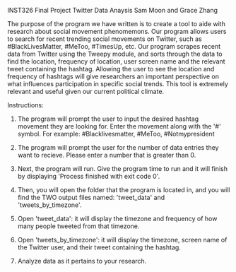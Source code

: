 INST326 Final Project 
Twitter Data Anaysis
Sam Moon and Grace Zhang

The purpose of the program we have written is to create a tool to aide with research about social movement phenomemons. Our program allows users to search for recent trending social movements on Twitter, such as #BlackLivesMatter, #MeToo, #TimesUp, etc. Our program scrapes recent data from Twitter using the Tweepy module, and sorts through the data to find the location, frequency of location, user screen name and the relevant tweet containing the hashtag. Allowing the user to see the location and frequency of hashtags will give researchers an important perspective on what influences participation in specific social trends. This tool is extremely relevant and useful given our current political climate. 

Instructions:

1. The program will prompt the user to input the desired hashtag movement they are looking for. Enter the movement along with the '#' symbol. For example: #Blacklivesmatter, #MeToo, #Notmypresident

2. The program will prompt the user for the number of data entries they want to recieve. Please enter a number that is greater than 0. 

3. Next, the program will run. Give the program time to run and it will finish by displaying 'Process finished with exit code 0'. 

4. Then, you will open the folder that the program is located in, and you will find the TWO output files named: 'tweet_data' and 'tweets_by_timezone'. 

5. Open 'tweet_data': it will display the timezone and frequency of how many people tweeted from that timezone. 

6. Open 'tweets_by_timezone': it will display the timezone, screen name of the Twitter user, and their tweet containing the hashtag. 

7. Analyze data as it pertains to your research. 

